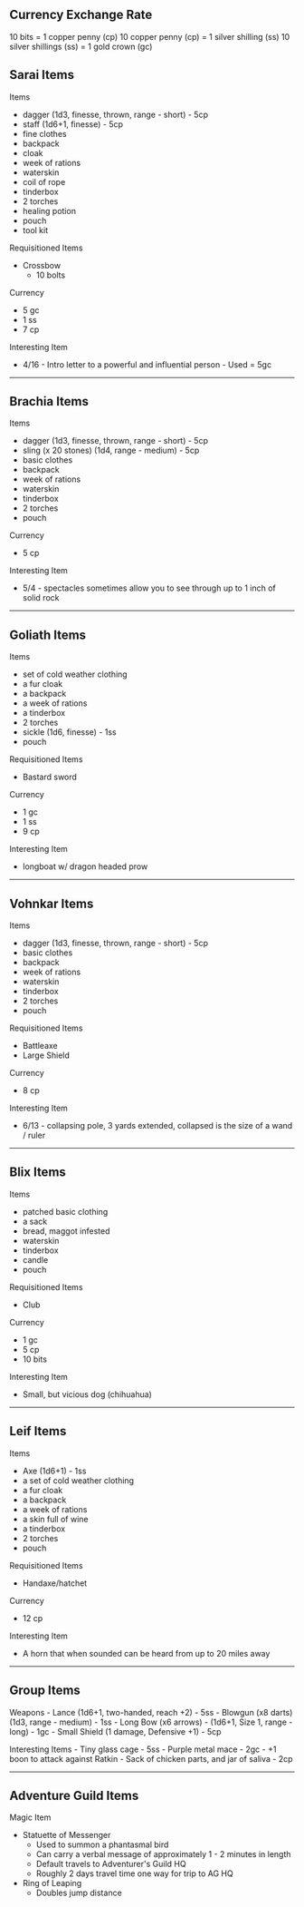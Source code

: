 ## Currency Exchange Rate
10 bits = 1 copper penny (cp)
10 copper penny (cp) = 1 silver shilling (ss)
10 silver shillings (ss) = 1 gold crown (gc)

## Sarai Items
Items
- dagger (1d3, finesse, thrown, range - short) - 5cp
- staff (1d6+1, finesse) - 5cp
- fine clothes
- backpack 
- cloak
- week of rations
- waterskin
- coil of rope
- tinderbox
- 2 torches
- healing potion
- pouch
- tool kit

Requisitioned Items
- Crossbow
	- 10 bolts

Currency
- 5 gc
- 1 ss
- 7 cp

Interesting Item
- 4/16 - Intro letter to a powerful and influential person - Used = 5gc

---
## Brachia Items
Items
- dagger (1d3, finesse, thrown, range - short) - 5cp
- sling (x 20 stones) (1d4, range - medium) - 5cp
- basic clothes
- backpack
- week of rations
- waterskin
- tinderbox
- 2 torches
- pouch 

Currency
- 5 cp

Interesting Item
- 5/4 - spectacles sometimes allow you to see through up to 1 inch of solid rock

---
## Goliath Items
Items
- set of cold weather clothing
- a fur cloak
- a backpack
- a week of rations
- a tinderbox
- 2 torches
- sickle (1d6, finesse) - 1ss
- pouch

Requisitioned Items
- Bastard sword

Currency
- 1 gc
- 1 ss
- 9 cp

Interesting Item
- longboat w/ dragon headed prow

---
## Vohnkar Items
Items
- dagger (1d3, finesse, thrown, range - short) - 5cp
- basic clothes
- backpack
- week of rations
- waterskin
- tinderbox
- 2 torches
- pouch 

Requisitioned Items
- Battleaxe
- Large Shield

Currency
- 8 cp

Interesting Item
- 6/13 - collapsing pole, 3 yards extended, collapsed is the size of a wand / ruler

---
## Blix Items
Items
- patched basic clothing
- a sack
- bread, maggot infested
- waterskin
- tinderbox
- candle
- pouch 

Requisitioned Items
- Club

Currency
- 1 gc
- 5 cp
- 10 bits

Interesting Item
- Small, but vicious dog (chihuahua)

---
## Leif Items
Items
- Axe (1d6+1) - 1ss
- a set of cold weather clothing
- a fur cloak
- a backpack
- a week of rations
- a skin full of wine
- a tinderbox
- 2 torches
- pouch 

Requisitioned Items
- Handaxe/hatchet

Currency
- 12 cp

Interesting Item
- A horn that when sounded can be heard from up to 20 miles away

---
## Group Items
Weapons
	- Lance (1d6+1, two-handed, reach +2) - 5ss
	- Blowgun (x8 darts) (1d3, range - medium) - 1ss
	- Long Bow (x6 arrows) - (1d6+1, Size 1, range - long) - 1gc
	- Small Shield (1 damage, Defensive +1) - 5cp

Interesting Items
	- Tiny glass cage - 5ss
	- Purple metal mace - 2gc - +1 boon to attack against Ratkin
	- Sack of chicken parts, and jar of saliva - 2cp

---
## Adventure Guild Items
Magic Item
- Statuette of Messenger 
	- Used to summon a phantasmal bird
	- Can carry a verbal message of approximately 1 - 2 minutes in length
	- Default travels to Adventurer's Guild HQ
	- Roughly 2 days travel time one way for trip to AG HQ
- Ring of Leaping
	- Doubles jump distance
